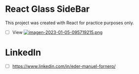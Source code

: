 # React Glass SideBar

This project was created with React for practice purposes only. 

- [ ] View
[![imagen-2023-01-05-095719215.png](https://i.postimg.cc/t4FB6k52/imagen-2023-01-05-095719215.png)](https://postimg.cc/PCrbsm0w)


# LinkedIn

- [ ] https://www.linkedin.com/in/eder-manuel-fornero/
